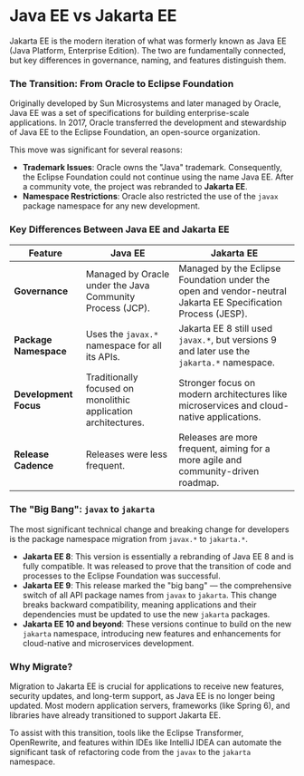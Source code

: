 # Java EE vs Jakarta EE

Jakarta EE is the modern iteration of what was formerly known as Java EE (Java Platform, Enterprise Edition). The two are fundamentally connected, but key differences in governance, naming, and features distinguish them.

### The Transition: From Oracle to Eclipse Foundation

Originally developed by Sun Microsystems and later managed by Oracle, Java EE was a set of specifications for building enterprise-scale applications. In 2017, Oracle transferred the development and stewardship of Java EE to the Eclipse Foundation, an open-source organization.

This move was significant for several reasons:

*   **Trademark Issues**: Oracle owns the "Java" trademark. Consequently, the Eclipse Foundation could not continue using the name Java EE. After a community vote, the project was rebranded to **Jakarta EE**.
*   **Namespace Restrictions**: Oracle also restricted the use of the `javax` package namespace for any new development.

### Key Differences Between Java EE and Jakarta EE

| Feature             | Java EE                                                        | Jakarta EE                                                                     |
| ------------------- | -------------------------------------------------------------- | ------------------------------------------------------------------------------ |
| **Governance**      | Managed by Oracle under the Java Community Process (JCP).      | Managed by the Eclipse Foundation under the open and vendor-neutral Jakarta EE Specification Process (JESP). |
| **Package Namespace** | Uses the `javax.*` namespace for all its APIs.                 | Jakarta EE 8 still used `javax.*`, but versions 9 and later use the `jakarta.*` namespace. |
| **Development Focus** | Traditionally focused on monolithic application architectures. | Stronger focus on modern architectures like microservices and cloud-native applications. |
| **Release Cadence** | Releases were less frequent.                                   | Releases are more frequent, aiming for a more agile and community-driven roadmap. |

### The "Big Bang": `javax` to `jakarta`

The most significant technical change and breaking change for developers is the package namespace migration from `javax.*` to `jakarta.*`.

*   **Jakarta EE 8**: This version is essentially a rebranding of Java EE 8 and is fully compatible. It was released to prove that the transition of code and processes to the Eclipse Foundation was successful.
*   **Jakarta EE 9**: This release marked the "big bang" — the comprehensive switch of all API package names from `javax` to `jakarta`. This change breaks backward compatibility, meaning applications and their dependencies must be updated to use the new `jakarta` packages.
*   **Jakarta EE 10 and beyond**: These versions continue to build on the new `jakarta` namespace, introducing new features and enhancements for cloud-native and microservices development.

### Why Migrate?

Migration to Jakarta EE is crucial for applications to receive new features, security updates, and long-term support, as Java EE is no longer being updated. Most modern application servers, frameworks (like Spring 6), and libraries have already transitioned to support Jakarta EE.

To assist with this transition, tools like the Eclipse Transformer, OpenRewrite, and features within IDEs like IntelliJ IDEA can automate the significant task of refactoring code from the `javax` to the `jakarta` namespace.
